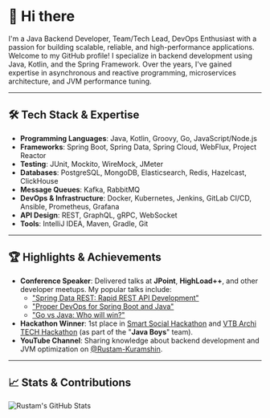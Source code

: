 # 👋 Hi there

I'm a Java Backend Developer, Team/Tech Lead, DevOps Enthusiast with a passion for building scalable, reliable, and high-performance applications. Welcome to my GitHub profile! I specialize in backend development using Java, Kotlin, and the Spring Framework. Over the years, I've gained expertise in asynchronous and reactive programming, microservices architecture, and JVM performance tuning.

---

## 🛠️ **Tech Stack & Expertise**

- **Programming Languages**: Java, Kotlin, Groovy, Go, JavaScript/Node.js
- **Frameworks**: Spring Boot, Spring Data, Spring Cloud, WebFlux, Project Reactor
- **Testing**: JUnit, Mockito, WireMock, JMeter
- **Databases**: PostgreSQL, MongoDB, Elasticsearch, Redis, Hazelcast, ClickHouse
- **Message Queues**: Kafka, RabbitMQ
- **DevOps & Infrastructure**: Docker, Kubernetes, Jenkins, GitLab CI/CD, Ansible, Prometheus, Grafana
- **API Design**: REST, GraphQL, gRPC, WebSocket
- **Tools**: IntelliJ IDEA, Maven, Gradle, Git

---

## 🏆 **Highlights & Achievements**

- **Conference Speaker**: Delivered talks at **JPoint**, **HighLoad++**, and other developer meetups. My popular talks include:
    - ["Spring Data REST: Rapid REST API Development"](https://youtu.be/roaGUHaWPxw)
    - ["Proper DevOps for Spring Boot and Java"](https://youtu.be/oKaYqfIevaM)
    - ["Go vs Java: Who will win?"](https://youtu.be/SyLSRYmLeHk)
- **Hackathon Winner**: 1st place in [Smart Social Hackathon](https://smartsocialconf.ru/hackathon) and [VTB Archi TECH Hackathon](https://architechhack.vtb.ru/) (as part of the "**Java Boys**" team).
- **YouTube Channel**: Sharing knowledge about backend development and JVM optimization on [@Rustam-Kuramshin](https://www.youtube.com/@rustam-kuramshin).

---

## 📈 **Stats & Contributions**

![Rustam's GitHub Stats](https://github-readme-stats.vercel.app/api?username=RustamKuramshin&show_icons=true&theme=radical)
